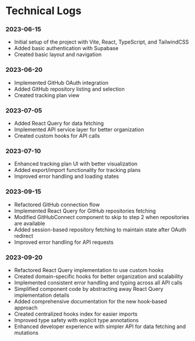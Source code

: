 # Technical Logs

### 2023-06-15
- Initial setup of the project with Vite, React, TypeScript, and TailwindCSS
- Added basic authentication with Supabase
- Created basic layout and navigation

### 2023-06-20
- Implemented GitHub OAuth integration
- Added GitHub repository listing and selection
- Created tracking plan view

### 2023-07-05
- Added React Query for data fetching
- Implemented API service layer for better organization
- Created custom hooks for API calls

### 2023-07-10
- Enhanced tracking plan UI with better visualization
- Added export/import functionality for tracking plans
- Improved error handling and loading states

### 2023-09-15
- Refactored GitHub connection flow
- Implemented React Query for GitHub repositories fetching
- Modified GitHubConnect component to skip to step 2 when repositories are available
- Added session-based repository fetching to maintain state after OAuth redirect
- Improved error handling for API requests

### 2023-09-20
- Refactored React Query implementation to use custom hooks
- Created domain-specific hooks for better organization and scalability
- Implemented consistent error handling and typing across all API calls
- Simplified component code by abstracting away React Query implementation details
- Added comprehensive documentation for the new hook-based approach
- Created centralized hooks index for easier imports
- Improved type safety with explicit type annotations
- Enhanced developer experience with simpler API for data fetching and mutations
